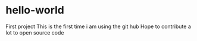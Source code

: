 # hello-world
First project
This is the first time i am using the git hub
Hope to contribute a lot to open source code
